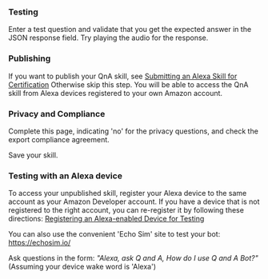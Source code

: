 ### Testing
Enter a test question and validate that you get the expected answer in the JSON response field. Try playing the audio for the response.
  
### Publishing
If you want to publish your QnA skill, see [Submitting an Alexa Skill for Certification](https://developer.amazon.com/public/solutions/alexa/alexa-skills-kit/docs/publishing-an-alexa-skill)
Otherwise skip this step. You will be able to access the QnA skill from Alexa devices registered to your own Amazon account. 

### Privacy and Compliance
Complete this page, indicating 'no' for the privacy questions, and check the export compliance agreement.
  
Save your skill.  
  
### Testing with an Alexa device
  
To access your unpublished skill, register your Alexa device to the same account as your Amazon Developer account. If you have a device that is not registered to the right account, you can re-register it by following these directions: [Registering an Alexa-enabled Device for Testing](https://developer.amazon.com/public/solutions/alexa/alexa-skills-kit/docs/testing-an-alexa-skill#h2_register)
  
You can also use the convenient 'Echo Sim' site to test your bot: https://echosim.io/  
    
Ask questions in the form: *"Alexa, ask Q and A, How do I use Q and A Bot?"*  (Assuming your device wake word is 'Alexa')


